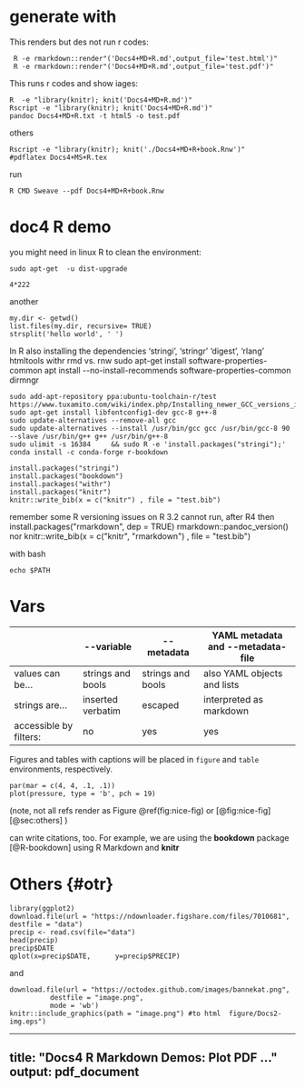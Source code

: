 
# generate with


This renders but des not run r codes:

	 R -e rmarkdown::render"('Docs4+MD+R.md',output_file='test.html')"
	 R -e rmarkdown::render"('Docs4+MD+R.md',output_file='test.pdf')"

This runs r codes and show iages:

	R  -e "library(knitr); knit('Docs4+MD+R.md')"
	Rscript -e "library(knitr); knit('Docs4+MD+R.md')"
	pandoc Docs4+MD+R.txt -t html5 -o test.pdf

others

	Rscript -e "library(knitr); knit('./Docs4+MD+R+book.Rnw')"
	#pdflatex Docs4+MS+R.tex

run

 	R CMD Sweave --pdf Docs4+MD+R+book.Rnw


# doc4 R demo

you might need in linux R to clean the environment:

	sudo apt-get  -u dist-upgrade

```{r}
4*222
```
another

```{r test-a, eval=TRUE}
my.dir <- getwd()
list.files(my.dir, recursive= TRUE)
strsplit('hello world', ' ')
```

In R also installing the dependencies ‘stringi’, ‘stringr’ ‘digest’, ‘rlang’ htmltools withr rmd vs. rnw
	sudo apt-get install software-properties-common
	apt install --no-install-recommends software-properties-common dirmngr

	sudo add-apt-repository ppa:ubuntu-toolchain-r/test
	https://www.tuxamito.com/wiki/index.php/Installing_newer_GCC_versions_in_Ubuntu
	sudo apt-get install libfontconfig1-dev gcc-8 g++-8
	sudo update-alternatives --remove-all gcc
	sudo update-alternatives --install /usr/bin/gcc gcc /usr/bin/gcc-8 90 --slave /usr/bin/g++ g++ /usr/bin/g++-8
	sudo ulimit -s 16384     && sudo R -e 'install.packages("stringi");'
	conda install -c conda-forge r-bookdown

```{r setup, include=FALSE, eval=FALSE}
install.packages("stringi")
install.packages("bookdown")
install.packages("withr")
install.packages("knitr")
knitr::write_bib(x = c("knitr") , file = "test.bib")
```

remember some R versioning issues on R 3.2 cannot run, after R4 then install.packages("rmarkdown", dep = TRUE)
rmarkdown::pandoc_version()  nor knitr::write_bib(x = c("knitr", "rmarkdown") , file = "test.bib")

with bash

```{bash, engine.opts='-l'}
echo $PATH
```

# Vars

|                        | --variable        | --metadata        | YAML metadata and --metadata-file |
|------------------------|-------------------|-------------------|-----------------------------------|
| values can be…         | strings and bools | strings and bools | also YAML objects and lists       |
| strings are…           | inserted verbatim | escaped           | interpreted as markdown           |
| accessible by filters: | no                | yes               | yes                               |


Figures and tables with captions will be placed in `figure` and `table` environments, respectively.

```{r nice-fig, fig.cap='Here is a nice figure!', out.width='80%', fig.asp=.75, fig.align='center'}
par(mar = c(4, 4, .1, .1))
plot(pressure, type = 'b', pch = 19)
```

 (note, not all refs render as Figure \@ref(fig:nice-fig) or [@fig:nice-fig]  [@sec:others] )

can write citations, too. For example, we are using the **bookdown** package [@R-bookdown] using R Markdown and **knitr**


# Others {#otr}

```{r fig2, echo=FALSE}
library(ggplot2)
download.file(url = "https://ndownloader.figshare.com/files/7010681",  destfile = "data")
precip <- read.csv(file="data")
head(precip)
precip$DATE
qplot(x=precip$DATE,      y=precip$PRECIP)
```              

and


```{r results = 'asis', out.width="40px"}
download.file(url = "https://octodex.github.com/images/bannekat.png",
          destfile = "image.png",
          mode = 'wb')
knitr::include_graphics(path = "image.png") #to html  figure/Docs2-img.eps")
```

---
title: "Docs4 R Markdown Demos: Plot PDF ..."
output: pdf_document
---
